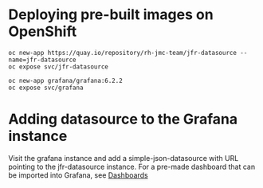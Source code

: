 # Deploying pre-built images on OpenShift

```
oc new-app https://quay.io/repository/rh-jmc-team/jfr-datasource --name=jfr-datasource
oc expose svc/jfr-datasource

oc new-app grafana/grafana:6.2.2
oc expose svc/grafana
```

# Adding datasource to the Grafana instance

Visit the grafana instance and add a simple-json-datasource with URL pointing to the jfr-datasource instance. For a pre-made dashboard that can be imported into Grafana, see [Dashboards](../dashboards/dashboard.json)



